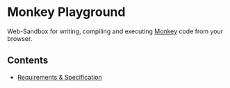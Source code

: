# Monkey Playground

Web-Sandbox for writing, compiling and executing [Monkey](https://monkeylang.org/) code from your browser.

## Contents

- [Requirements & Specification](/docs/requirements.md)
